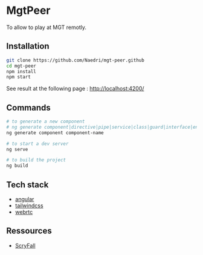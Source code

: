 # MgtPeer

To allow to play at MGT remotly.

## Installation

```sh
git clone https://github.com/Naedri/mgt-peer.github
cd mgt-peer
npm install
npm start
```

See result at the following page : [http://localhost:4200/](http://localhost:4200/)

## Commands

```sh
# to generate a new component
# ng generate component|directive|pipe|service|class|guard|interface|enum|module
ng generate component component-name

# to start a dev server
ng serve

# to build the project
ng build
```

## Tech stack

- [angular](https://angular.io)
- [tailwindcss](https://tailwindcss.com)
- [webrtc](https://webrtc.org/)

## Ressources

- [ScryFall](https://scryfall.com/docs/api)

